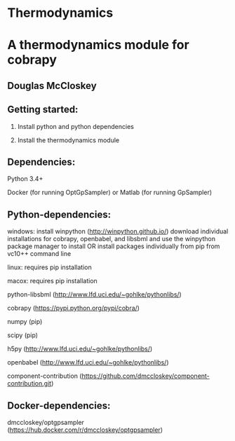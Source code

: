 Thermodynamics
============
A thermodynamics module for cobrapy
============
Douglas McCloskey
-----------------

Getting started:
----------------
1.	Install python and python dependencies

2.	Install the thermodynamics module

Dependencies:
------------
Python 3.4+

Docker (for running OptGpSampler) or Matlab (for running GpSampler)

Python-dependencies:
-------------------
windows: 
install winpython (http://winpython.github.io/)
download individual installations for cobrapy, openbabel, and libsbml and use the winpython package manager to install
OR
install packages individually from pip from vc10++ command line

linux: requires pip installation

macox: requires pip installation

python-libsbml (http://www.lfd.uci.edu/~gohlke/pythonlibs/)

cobrapy (https://pypi.python.org/pypi/cobra/)

numpy (pip)

scipy (pip)

h5py (http://www.lfd.uci.edu/~gohlke/pythonlibs/)

openbabel (http://www.lfd.uci.edu/~gohlke/pythonlibs/)

component-contribution (https://github.com/dmccloskey/component-contribution.git)

Docker-dependencies:
--------------------
dmccloskey/optgpsampler (https://hub.docker.com/r/dmccloskey/optgpsampler)

